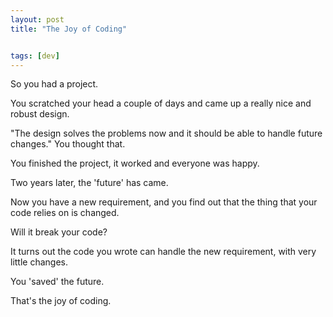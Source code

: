 ```yaml
---
layout: post
title: "The Joy of Coding"


tags: [dev]
---
```

So you had a project. 

You scratched your head a couple of days and came up a really nice and robust design.

"The design solves the problems now and it should be able to handle future changes." You thought that.

You finished the project, it worked and everyone was happy.

Two years later, the 'future' has came.

Now you have a new requirement, and you find out that the thing that your code relies on is changed.

Will it break your code?

It turns out the code you wrote can handle the new requirement, with very little changes.

You 'saved' the future.

That's the joy of coding. 
